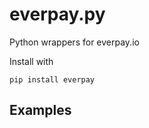 # everpay.py

Python wrappers for everpay.io

Install with

```
pip install everpay
```

## Examples

